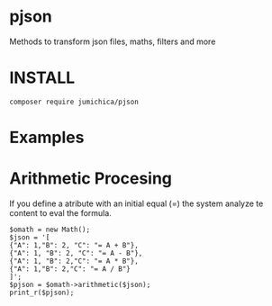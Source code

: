 # pjson
Methods to transform json files, maths, filters and more

# INSTALL 
    composer require jumichica/pjson

# Examples
# Arithmetic Procesing
If you define a atribute with an initial equal (=) the system analyze te content to eval the formula.

    $omath = new Math();
    $json = '[
    {"A": 1,"B": 2, "C": "= A + B"},
    {"A": 1, "B": 2, "C": "= A - B"},
    {"A": 1, "B": 2,"C": "= A * B"},
    {"A": 1,"B": 2,"C": "= A / B"}
    ]';
    $pjson = $omath->arithmetic($json);
    print_r($pjson);

